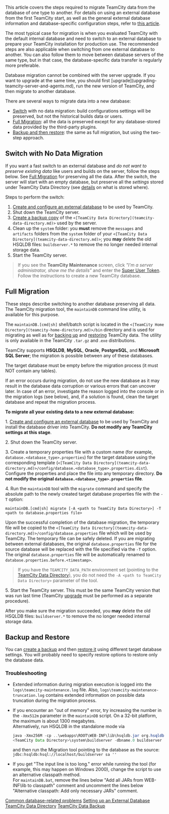 [//]: # (title: Migrate to External Database)
[//]: # (auxiliary-id: Migrate to External Database;Migrating to an External Database)

This article covers the steps required to migrate TeamCity data from the database of one type to another. For details on using an external database from the first TeamCity start, as well as the general external database information and database-specific configuration steps, refer to [this article](set-up-external-database.md).

The most typical case for migration is when you evaluated TeamCity with the default internal database and need to switch to an external database to prepare your TeamCity installation for production use. The recommended steps are also applicable when switching from one external database to another. You can also follow them to move between database servers of the same type, but in that case, the database-specific data transfer is regularly more preferable.

<note>
Database migration cannot be combined with the server upgrade. If you want to upgrade at the same time, you should first [upgrade](upgrading-teamcity-server-and-agents.md), run the new version of TeamCity, and then migrate to another database.
</note>

[//]: # (Internal note. Do not delete. "Migrating to an External Databased212e19.txt")    

There are several ways to migrate data into a new database:
* [Switch](#Switch+with+No+Data+Migration) with no data migration: build configurations settings will be preserved, but not the historical builds data or users.
* [Full Migration](#Full+Migration): all the data is preserved except for any database-stored data provided by the third-party plugins.
* [Backup and then restore](#Backup+and+Restore): the same as full migration, but using the two-step approach.

## Switch with No Data Migration

If you want a fast switch to an external database and _do not want to preserve existing data_ like users and builds on the server, follow the steps below. See [Full Migration](#Full+Migration) for preserving all the data. After the switch, the server will start with an empty database, but preserve all the _settings_ stored under TeamCity Data Directory (see [details](manual-backup-and-restore.md) on what is stored where).

Steps to perform the switch:
1. [Create and configure an external database](set-up-external-database.md) to be used by TeamCity.
2. Shut down the TeamCity server.
3. [Create a backup copy](teamcity-data-backup.md) of the `<[TeamCity Data Directory](teamcity-data-directory.md)>` used by the server.
4. Clean up the `system` folder: you __must__ remove the `messages` and `artifacts` folders from the `system` folder of your `<[TeamCity Data Directory](teamcity-data-directory.md)>`; you __may__ delete the old HSQLDB files: `buildserver.*` to remove the no longer needed internal storage data.
5. Start the TeamCity server.

>If you see the __TeamCity Maintenance__ screen, click _"I'm a server administrator, show me the details"_ and enter the [Super User Token](super-user.md). Follow the instructions to create a new TeamCity database.

## Full Migration

These steps describe switching to another database preserving all data. The TeamCity migration tool, the `maintainDB` command line utility, is available for this purpose.

 The `maintainDB.[cmd|sh]` shell/batch script is located in the `<[TeamCity Home  Directory](teamcity-home-directory.md)>/bin` directory and is used for migrating as well as for [backing up](creating-backup-via-maintaindb-command-line-tool.md) and [restoring](restoring-teamcity-data-from-backup.md) TeamCity data. The utility is only available in the TeamCity `.tar.gz` and .`exe` distributions.

TeamCity supports __HSQLDB__, __MySQL__, __Oracle__, __PostgreSQL__, and __Microsoft SQL Server__; the migration is possible between any of these databases.

<note>

The target database must be empty before the migration process (it must NOT contain any tables).
</note>

<note>

If an error occurs during migration, do not use the new database as it may result in the database data corruption or various errors that can uncover later. In case of an error, investigate the reason logged into the console or in the migration logs (see below), and, if a solution is found, clean the target database and repeat the migration process.
</note>

__To migrate all your existing data to a new external database:__

1\. [Create and configure an external database](set-up-external-database.md) to be used by TeamCity and install the database driver into TeamCity. __Do not modify any TeamCity settings at this stage__.

2\. Shut down the TeamCity server.

3\. Create a temporary properties file with a custom name (for example, `database.<database_type>.properties`) for the target database using the corresponding template (`<[TeamCity Data Directory](teamcity-data-directory.md)>/config/database.<database_type>.properties.dist`). Configure the properties and place the file into any temporary directory. __Do not modify the original `database.<database_type>.properties` file__.

4\. Run the `maintainDB` tool with the `migrate` command and specify the absolute path to the newly created target database properties file with the `-T` option:
 ```Shell
 maintainDB.[cmd|sh] migrate [-A <path to TeamCity Data Directory>] -T <path to database.properties file>

 ```
Upon the successful completion of the database migration, the temporary file will be copied to the `<[TeamCity Data Directory](teamcity-data-directory.md)>/config/database.properties` file which will be used by TeamCity. The temporary file can be safely deleted. If you are migrating between external databases, the original `database.properties` file for the source database will be replaced with the file specified via the `-T` option. The original `database.properties` file will be automatically renamed to `database.properties.before.<timestamp>`.

>If you have the `TEAMCITY_DATA_PATH` environment set (pointing to the [TeamCity Data Directory](teamcity-data-directory.md)), you do not need the `-A <path to TeamCity Data Directory>` parameter of the tool.

5\. Start the TeamCity server. This must be the same TeamCity version that was run last time (TeamCity [upgrade](upgrading-teamcity-server-and-agents.md) must be performed as a separate procedure).

After you make sure the migration succeeded, you __may__ delete the old HSQLDB files: `buildserver.*` to remove the no longer needed internal storage data.

<anchor name="backup_restore"/>

## Backup and Restore
[//]: # (AltHead: backup_restore)

You can [create a backup](teamcity-data-backup.md) and then [restore it](restoring-teamcity-data-from-backup.md) using different target database settings. You will probably need to specify restore options to restore only the database data.

### Troubleshooting

* Extended information during migration execution is logged into the `logs\teamcity-maintenance.log` file. Also, `logs\teamcity-maintenance-truncation.log` contains extended information on possible data truncation during the migration process.
* If you encounter an "out of memory" error, try increasing the number in the `-Xmx512m` parameter in the `maintainDB` script. On a 32-bit platform, the maximum is about 1300 megabytes.    
    Alternatively, run HSQLDB in the standalone mode via

    ```Java
    java -Xmx256M -cp ..\webapps\ROOT\WEB-INF\lib\hsqldb.jar org.hsqldb.Server -database.0
    <TeamCity Data Directory>\system\buildserver -dbname.0 buildserver
    ```

    and then run the Migration tool pointing to the database as the source: `jdbc:hsqldb:hsql://localhost/buildserver sa ''`

* If you get "The input line is too long." error while running the tool (for example, this may happen on Windows 2000), change the script to use an alternative classpath method.    
    For `maintainDB.bat`, remove the lines below "Add all JARs from WEB-INF\lib to classpath" comment and uncomment the lines below "Alternative classpath: Add only necessary JARs" comment.

<seealso>
        <category ref="installation">
            <a href="common-problems.md">Common database-related problems</a>
            <a href="set-up-external-database.md">Setting up an External Database</a>
        </category>
        <category ref="concepts">
            <a href="teamcity-data-directory.md">TeamCity Data Directory</a>
        </category>
        <category ref="admin-guide">
            <a href="teamcity-data-backup.md">TeamCity Data Backup</a>
        </category>
</seealso>